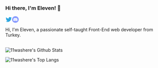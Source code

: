 ### Hi there, I'm Eleven! 👋
<a href="https://twitter.com/11washere">
  <img align="left" alt="11washere" width="21px" src="https://raw.githubusercontent.com/AdemCan0BEY/AdemCan0BEY/master/assets/twitter.svg" />
</a>
<a href="https://discord.gg/yC659VN">
  <img align="left" alt="Discord Bot List" width="21px" src="https://raw.githubusercontent.com/AdemCan0BEY/AdemCan0BEY/master/assets/discord-round.svg" />
</a>
<br><br>
Hi, I'm Eleven, a passionate self-taught Front-End web developer from Turkey.
<br />
<br />

![11washere's Github Stats](https://github-readme-stats.vercel.app/api?username=11washere&show_icons=true&line_height=21&show_icons=true&theme=vuel)

![11washere's Top Langs](https://github-readme-stats.vercel.app/api/top-langs/?username=11washere)
